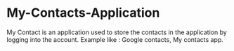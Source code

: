 # My-Contacts-Application
My Contact is an application used to store the contacts in the application by logging into the account. Example like : Google contacts,  My contacts app. 
